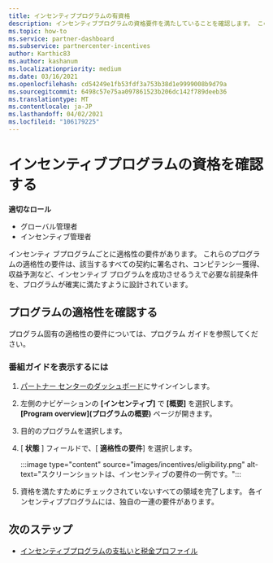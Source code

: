 ```yaml
---
title: インセンティブプログラムの有資格
description: インセンティブプログラムの資格要件を満たしていることを確認します。 このプロセスには、プログラムガイドでの資格の確認が含まれます。
ms.topic: how-to
ms.service: partner-dashboard
ms.subservice: partnercenter-incentives
author: Karthic83
ms.author: kashanum
ms.localizationpriority: medium
ms.date: 03/16/2021
ms.openlocfilehash: cd54249e1fb53fdf3a753b38d1e9999008b9d79a
ms.sourcegitcommit: 6498c57e75aa097861523b206dc142f789deeb36
ms.translationtype: MT
ms.contentlocale: ja-JP
ms.lasthandoff: 04/02/2021
ms.locfileid: "106179225"
---
```

# <a name="determine-your-incentives-program-eligibility"></a>インセンティブプログラムの資格を確認する

**適切なロール**

- グローバル管理者
- インセンティブ管理者

 インセンティ ブプログラムごとに適格性の要件があります。 これらのプログラムの適格性の要件は、該当するすべての契約に署名され、コンピテンシー獲得、収益予測など、インセンティブ プログラムを成功させるうえで必要な前提条件を、プログラムが確実に満たすように設計されています。

## <a name="determining-your-program-eligibility"></a>プログラムの適格性を確認する

プログラム固有の適格性の要件については、プログラム ガイドを参照してください。 

### <a name="to-see-your-program-guide"></a>番組ガイドを表示するには

1. [パートナー センターのダッシュボード](https://partner.microsoft.com/dashboard/)にサインインします。

2. 左側のナビゲーションの **[インセンティブ]** で **[概要]** を選択します。 **[Program overview]\(プログラムの概要\)** ページが開きます。

3. 目的のプログラムを選択します。

4. [ **状態** ] フィールドで、[ **適格性の要件**] を選択します。

   :::image type="content" source="images/incentives/eligibility.png" alt-text="スクリーンショットは、インセンティブの要件の一例です。":::

5. 資格を満たすためにチェックされていないすべての領域を完了します。 各インセンティブプログラムには、独自の一連の要件があります。

## <a name="next-steps"></a>次のステップ

- [インセンティブプログラムの支払いと税金プロファイル](incentives-create-and-manage-your-payout-and-tax-profiles.md)
